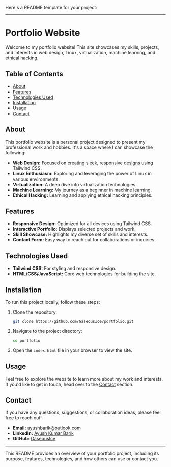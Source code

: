 Here's a README template for your project:

---

# Portfolio Website

Welcome to my portfolio website! This site showcases my skills, projects, and interests in web design, Linux, virtualization, machine learning, and ethical hacking.

## Table of Contents

- [About](#about)
- [Features](#features)
- [Technologies Used](#technologies-used)
- [Installation](#installation)
- [Usage](#usage)
- [Contact](#contact)

## About

This portfolio website is a personal project designed to present my professional work and hobbies. It's a space where I can showcase the following:

- **Web Design:** Focused on creating sleek, responsive designs using Tailwind CSS.
- **Linux Enthusiasm:** Exploring and leveraging the power of Linux in various environments.
- **Virtualization:** A deep dive into virtualization technologies.
- **Machine Learning:** My journey as a beginner in machine learning.
- **Ethical Hacking:** Learning and applying ethical hacking principles.

## Features

- **Responsive Design:** Optimized for all devices using Tailwind CSS.
- **Interactive Portfolio:** Displays selected projects and work.
- **Skill Showcase:** Highlights my diverse set of skills and interests.
- **Contact Form:** Easy way to reach out for collaborations or inquiries.

## Technologies Used

- **Tailwind CSS:** For styling and responsive design.
- **HTML/CSS/JavaScript:** Core web technologies for building the site.

## Installation

To run this project locally, follow these steps:

1. Clone the repository:
   ```bash
   git clone https://github.com/GaseousIce/portfolio.git
   ```
2. Navigate to the project directory:
   ```bash
   cd portfolio
   ```
3. Open the `index.html` file in your browser to view the site.

## Usage

Feel free to explore the website to learn more about my work and interests. If you'd like to get in touch, head over to the [Contact](#contact) section.

## Contact

If you have any questions, suggestions, or collaboration ideas, please feel free to reach out!

- **Email:** [ayushbarik@outlook.com](mailto:ayushbarik@outlook.com)
- **LinkedIn:** [Ayush Kumar Barik](https://www.linkedin.com/in/ayush-kumar-barik-a34761202/)
- **GitHub:** [GaseousIce](https://github.com/GaseousIce)

---

This README provides an overview of your portfolio project, including its purpose, features, technologies, and how others can use or contact you.